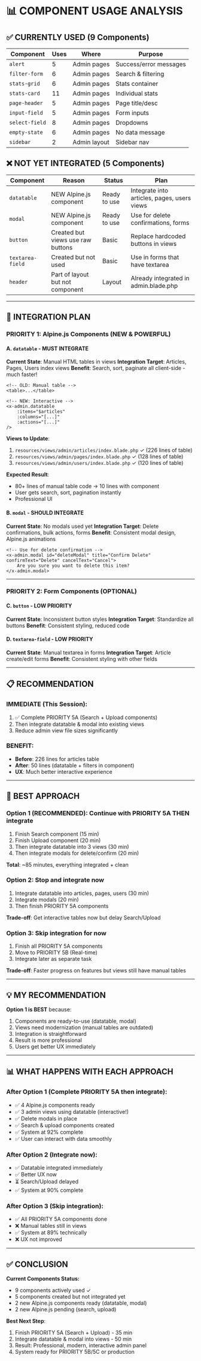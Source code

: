 # 📊 COMPONENT USAGE ANALYSIS

## ✅ CURRENTLY USED (9 Components)

| Component | Uses | Where | Purpose |
|-----------|------|-------|---------|
| `alert` | 5 | Admin pages | Success/error messages |
| `filter-form` | 6 | Admin pages | Search & filtering |
| `stats-grid` | 6 | Admin pages | Stats container |
| `stats-card` | 11 | Admin pages | Individual stats |
| `page-header` | 5 | Admin pages | Page title/desc |
| `input-field` | 5 | Admin pages | Form inputs |
| `select-field` | 8 | Admin pages | Dropdowns |
| `empty-state` | 6 | Admin pages | No data message |
| `sidebar` | 2 | Admin layout | Sidebar nav |

## ❌ NOT YET INTEGRATED (5 Components)

| Component | Reason | Status | Plan |
|-----------|--------|--------|------|
| `datatable` | NEW Alpine.js component | Ready to use | Integrate into articles, pages, users views |
| `modal` | NEW Alpine.js component | Ready to use | Use for delete confirmations, forms |
| `button` | Created but views use raw buttons | Basic | Replace hardcoded buttons in views |
| `textarea-field` | Created but not used | Basic | Use in forms that have textarea |
| `header` | Part of layout but not component | Layout | Already integrated in admin.blade.php |

---

## 🎯 INTEGRATION PLAN

### PRIORITY 1: Alpine.js Components (NEW & POWERFUL)

#### A. `datatable` - MUST INTEGRATE
**Current State**: Manual HTML tables in views
**Integration Target**: Articles, Pages, Users index views
**Benefit**: Search, sort, paginate all client-side - much faster!

```blade
<!-- OLD: Manual table -->
<table>...</table>

<!-- NEW: Interactive -->
<x-admin.datatable
    :items="$articles"
    :columns="[...]"
    :actions="[...]"
/>
```

**Views to Update**:
1. `resources/views/admin/articles/index.blade.php` ✓ (226 lines of table)
2. `resources/views/admin/pages/index.blade.php` ✓ (128 lines of table)
3. `resources/views/admin/users/index.blade.php` ✓ (120 lines of table)

**Expected Result**: 
- 80+ lines of manual table code → 10 lines with component
- User gets search, sort, pagination instantly
- Professional UI

#### B. `modal` - SHOULD INTEGRATE
**Current State**: No modals used yet
**Integration Target**: Delete confirmations, bulk actions, forms
**Benefit**: Consistent modal design, Alpine.js animations

```blade
<!-- Use for delete confirmation -->
<x-admin.modal id="deleteModal" title="Confirm Delete" confirmText="Delete" cancelText="Cancel">
    Are you sure you want to delete this item?
</x-admin.modal>
```

---

### PRIORITY 2: Form Components (OPTIONAL)

#### C. `button` - LOW PRIORITY
**Current State**: Inconsistent button styles
**Integration Target**: Standardize all buttons
**Benefit**: Consistent styling, reduced code

#### D. `textarea-field` - LOW PRIORITY
**Current State**: Manual textarea in forms
**Integration Target**: Article create/edit forms
**Benefit**: Consistent styling with other fields

---

## 📋 RECOMMENDATION

### IMMEDIATE (This Session):
1. ✅ Complete PRIORITY 5A (Search + Upload components)
2. Then integrate datatable & modal into existing views
3. Reduce admin view file sizes significantly

### BENEFIT:
- **Before**: 226 lines for articles table
- **After**: 50 lines (datatable + filters in component)
- **UX**: Much better interactive experience

---

## 🎯 BEST APPROACH

### Option 1 (RECOMMENDED): Continue with PRIORITY 5A THEN integrate
1. Finish Search component (15 min)
2. Finish Upload component (20 min)
3. Then integrate datatable into 3 views (30 min)
4. Then integrate modals for delete/confirm (20 min)

**Total**: ~85 minutes, everything integrated + clean

### Option 2: Stop and integrate now
1. Integrate datatable into articles, pages, users (30 min)
2. Integrate modals (20 min)
3. Then finish PRIORITY 5A components

**Trade-off**: Get interactive tables now but delay Search/Upload

### Option 3: Skip integration for now
1. Finish all PRIORITY 5A components
2. Move to PRIORITY 5B (Real-time)
3. Integrate later as separate task

**Trade-off**: Faster progress on features but views still have manual tables

---

## 💡 MY RECOMMENDATION

**Option 1 is BEST** because:
1. Components are ready-to-use (datatable, modal)
2. Views need modernization (manual tables are outdated)
3. Integration is straightforward
4. Result is more professional
5. Users get better UX immediately

---

## 📊 WHAT HAPPENS WITH EACH APPROACH

### After Option 1 (Complete PRIORITY 5A then integrate):
- ✅ 4 Alpine.js components ready
- ✅ 3 admin views using datatable (interactive!)
- ✅ Delete modals in place
- ✅ Search & upload components created
- ✅ System at 92% complete
- ✅ User can interact with data smoothly

### After Option 2 (Integrate now):
- ✅ Datatable integrated immediately
- ✅ Better UX now
- ⏳ Search/Upload delayed
- ✅ System at 90% complete

### After Option 3 (Skip integration):
- ✅ All PRIORITY 5A components done
- ❌ Manual tables still in views
- ✅ System at 89% technically
- ❌ UX not improved

---

## ✅ CONCLUSION

**Current Components Status:**
- 9 components actively used ✓
- 5 components created but not integrated yet
- 2 new Alpine.js components ready (datatable, modal)
- 2 new Alpine.js pending (search, upload)

**Best Next Step**: 
1. Finish PRIORITY 5A (Search + Upload) - 35 min
2. Integrate datatable & modal into views - 50 min
3. Result: Professional, modern, interactive admin panel
4. System ready for PRIORITY 5B/5C or production

